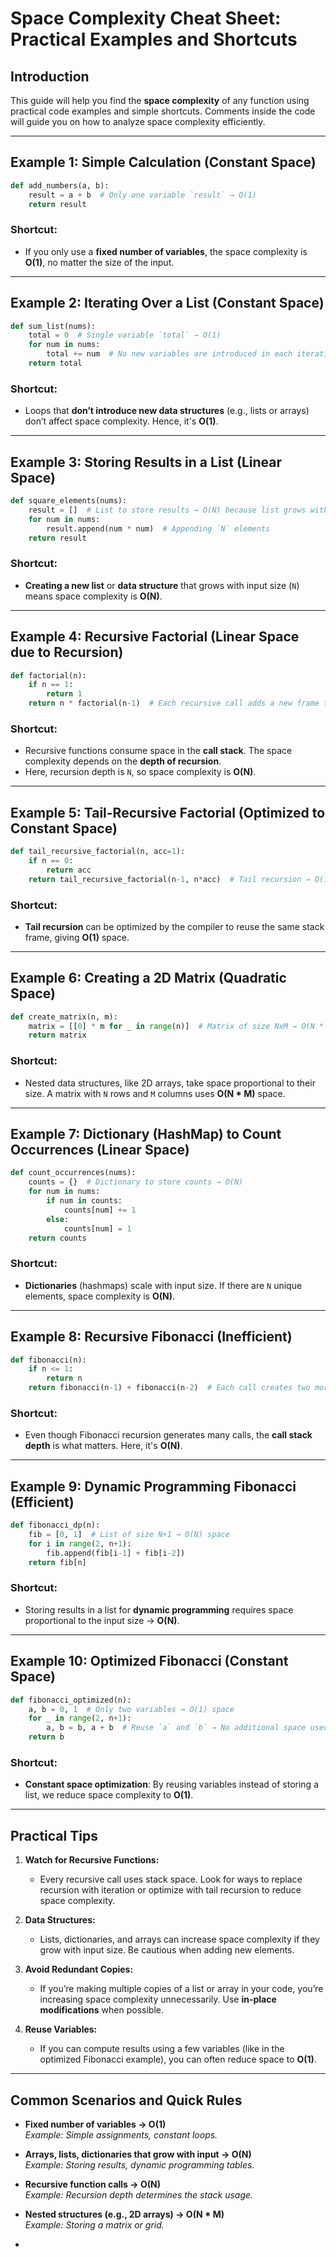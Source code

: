 
# Space Complexity Cheat Sheet: Practical Examples and Shortcuts

## Introduction

This guide will help you find the **space complexity** of any function using practical code examples and simple shortcuts. Comments inside the code will guide you on how to analyze space complexity efficiently.

---

## Example 1: Simple Calculation (Constant Space)

```python
def add_numbers(a, b):
    result = a + b  # Only one variable `result` → O(1)
    return result
```

### Shortcut:
- If you only use a **fixed number of variables**, the space complexity is **O(1)**, no matter the size of the input.

---

## Example 2: Iterating Over a List (Constant Space)

```python
def sum_list(nums):
    total = 0  # Single variable `total` → O(1)
    for num in nums:
        total += num  # No new variables are introduced in each iteration
    return total
```

### Shortcut:
- Loops that **don’t introduce new data structures** (e.g., lists or arrays) don’t affect space complexity. Hence, it's **O(1)**.

---

## Example 3: Storing Results in a List (Linear Space)

```python
def square_elements(nums):
    result = []  # List to store results → O(N) because list grows with input
    for num in nums:
        result.append(num * num)  # Appending `N` elements
    return result
```

### Shortcut:
- **Creating a new list** or **data structure** that grows with input size (`N`) means space complexity is **O(N)**.

---

## Example 4: Recursive Factorial (Linear Space due to Recursion)

```python
def factorial(n):
    if n == 1:
        return 1
    return n * factorial(n-1)  # Each recursive call adds a new frame to the stack → O(N)
```

### Shortcut:
- Recursive functions consume space in the **call stack**. The space complexity depends on the **depth of recursion**.
- Here, recursion depth is `N`, so space complexity is **O(N)**.

---

## Example 5: Tail-Recursive Factorial (Optimized to Constant Space)

```python
def tail_recursive_factorial(n, acc=1):
    if n == 0:
        return acc
    return tail_recursive_factorial(n-1, n*acc)  # Tail recursion → O(1)
```

### Shortcut:
- **Tail recursion** can be optimized by the compiler to reuse the same stack frame, giving **O(1)** space.

---

## Example 6: Creating a 2D Matrix (Quadratic Space)

```python
def create_matrix(n, m):
    matrix = [[0] * m for _ in range(n)]  # Matrix of size NxM → O(N * M)
    return matrix
```

### Shortcut:
- Nested data structures, like 2D arrays, take space proportional to their size. A matrix with `N` rows and `M` columns uses **O(N * M)** space.

---

## Example 7: Dictionary (HashMap) to Count Occurrences (Linear Space)

```python
def count_occurrences(nums):
    counts = {}  # Dictionary to store counts → O(N)
    for num in nums:
        if num in counts:
            counts[num] += 1
        else:
            counts[num] = 1
    return counts
```

### Shortcut:
- **Dictionaries** (hashmaps) scale with input size. If there are `N` unique elements, space complexity is **O(N)**.

---

## Example 8: Recursive Fibonacci (Inefficient)

```python
def fibonacci(n):
    if n <= 1:
        return n
    return fibonacci(n-1) + fibonacci(n-2)  # Each call creates two more calls → O(N) stack depth
```

### Shortcut:
- Even though Fibonacci recursion generates many calls, the **call stack depth** is what matters. Here, it's **O(N)**.

---

## Example 9: Dynamic Programming Fibonacci (Efficient)

```python
def fibonacci_dp(n):
    fib = [0, 1]  # List of size N+1 → O(N) space
    for i in range(2, n+1):
        fib.append(fib[i-1] + fib[i-2])
    return fib[n]
```

### Shortcut:
- Storing results in a list for **dynamic programming** requires space proportional to the input size → **O(N)**.

---

## Example 10: Optimized Fibonacci (Constant Space)

```python
def fibonacci_optimized(n):
    a, b = 0, 1  # Only two variables → O(1) space
    for _ in range(2, n+1):
        a, b = b, a + b  # Reuse `a` and `b` → No additional space used
    return b
```

### Shortcut:
- **Constant space optimization**: By reusing variables instead of storing a list, we reduce space complexity to **O(1)**.

---

## Practical Tips

1. **Watch for Recursive Functions:**
   - Every recursive call uses stack space. Look for ways to replace recursion with iteration or optimize with tail recursion to reduce space complexity.

2. **Data Structures:**
   - Lists, dictionaries, and arrays can increase space complexity if they grow with input size. Be cautious when adding new elements.

3. **Avoid Redundant Copies:**
   - If you’re making multiple copies of a list or array in your code, you’re increasing space complexity unnecessarily. Use **in-place modifications** when possible.

4. **Reuse Variables:**
   - If you can compute results using a few variables (like in the optimized Fibonacci example), you can often reduce space to **O(1)**.

---

## Common Scenarios and Quick Rules

- **Fixed number of variables → O(1)**  
  _Example: Simple assignments, constant loops._
  
- **Arrays, lists, dictionaries that grow with input → O(N)**  
  _Example: Storing results, dynamic programming tables._

- **Recursive function calls → O(N)**  
  _Example: Recursion depth determines the stack usage._

- **Nested structures (e.g., 2D arrays) → O(N * M)**  
  _Example: Storing a matrix or grid._

-
